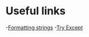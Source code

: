 # Useful links
-[Formatting strings](https://realpython.com/python-string-formatting/)
-[Try Except](https://www.w3schools.com/python/python_try_except.asp)
